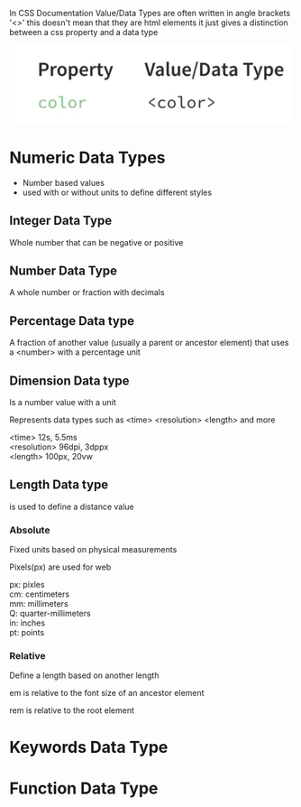 ---
---

In CSS Documentation Value/Data Types are often written in angle brackets '\<\>' this doesn't mean that they are html elements it just gives a distinction between a css property and a data type

![Example-Of-ValueType-In-CSS-Docs.png.png](../../99%20-%20Meta/Assets/Example-Of-ValueType-In-CSS-Docs.png.png)

# Numeric Data Types

* Number based values
* used with or without units to define different styles

## Integer Data Type

Whole number that can be negative or positive

## Number Data Type

A whole number or fraction with decimals

## Percentage Data type

A fraction of another value (usually a parent or ancestor element) that uses a \<number> with a percentage unit

## Dimension Data type

Is a number value with a unit

Represents data types such as \<time> \<resolution> \<length> and more

\<time> 12s, 5.5ms  
\<resolution> 96dpi, 3dppx  
\<length> 100px, 20vw

## Length Data type

is used to define a distance value 

### Absolute

Fixed units based on physical measurements 

Pixels(px) are used for web 

px: pixles  
cm: centimeters  
mm: millimeters  
Q: quarter-millimeters  
in: inches  
pt: points

### Relative

Define a length based on another length

em is relative to the font size of an ancestor element

rem is relative to the root element 

# Keywords Data Type

# Function Data Type
